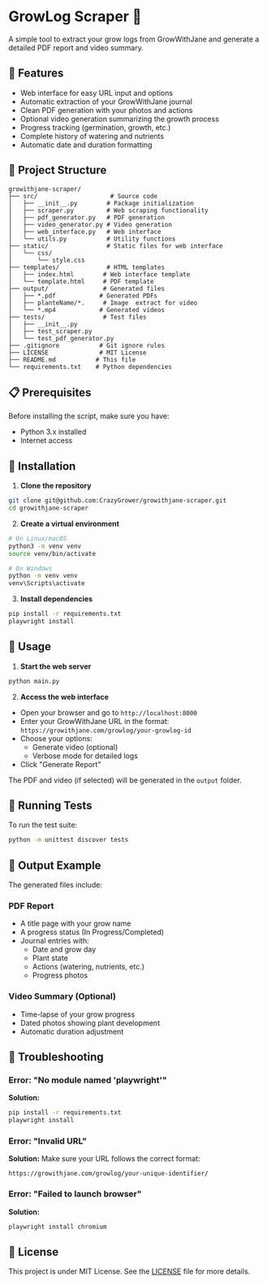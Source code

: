 # GrowLog Scraper 🌱

A simple tool to extract your grow logs from GrowWithJane and generate a detailed PDF report and video summary.

## 🚀 Features

- Web interface for easy URL input and options
- Automatic extraction of your GrowWithJane journal
- Clean PDF generation with your photos and actions
- Optional video generation summarizing the growth process
- Progress tracking (germination, growth, etc.)
- Complete history of watering and nutrients
- Automatic date and duration formatting

## 📂 Project Structure

```
growithjane-scraper/
├── src/                    # Source code
│   ├── __init__.py        # Package initialization
│   ├── scraper.py         # Web scraping functionality
│   ├── pdf_generator.py   # PDF generation
│   ├── video_generator.py # Video generation
│   ├── web_interface.py   # Web interface
│   └── utils.py           # Utility functions
├── static/                # Static files for web interface
│   └── css/              
│       └── style.css
├── templates/             # HTML templates
│   ├── index.html        # Web interface template
│   └── template.html     # PDF template
├── output/               # Generated files
│   ├── *.pdf            # Generated PDFs
│   ├── planteName/*.     # Image  extract for video
│   └── *.mp4            # Generated videos
├── tests/                # Test files
│   ├── __init__.py
│   ├── test_scraper.py
│   └── test_pdf_generator.py
├── .gitignore           # Git ignore rules
├── LICENSE              # MIT License
├── README.md           # This file
└── requirements.txt    # Python dependencies
```

## 📋 Prerequisites

Before installing the script, make sure you have:

- Python 3.x installed
- Internet access

## 💾 Installation

1. **Clone the repository**
```bash
git clone git@github.com:CrazyGrower/growithjane-scraper.git
cd growithjane-scraper
```

2. **Create a virtual environment**
```bash
# On Linux/macOS
python3 -m venv venv
source venv/bin/activate

# On Windows
python -m venv venv
venv\Scripts\activate
```

3. **Install dependencies**
```bash
pip install -r requirements.txt
playwright install
```

## 🎯 Usage

1. **Start the web server**
```bash
python main.py
```

2. **Access the web interface**
- Open your browser and go to `http://localhost:8000`
- Enter your GrowWithJane URL in the format: `https://growithjane.com/growlog/your-growlog-id`
- Choose your options:
  - Generate video (optional)
  - Verbose mode for detailed logs
- Click "Generate Report"

The PDF and video (if selected) will be generated in the `output` folder.

## 🧪 Running Tests

To run the test suite:
```bash
python -m unittest discover tests
```

## 📸 Output Example

The generated files include:

### PDF Report
- A title page with your grow name
- A progress status (In Progress/Completed)
- Journal entries with:
  - Date and grow day
  - Plant state
  - Actions (watering, nutrients, etc.)
  - Progress photos

### Video Summary (Optional)
- Time-lapse of your grow progress
- Dated photos showing plant development
- Automatic duration adjustment

## 🔧 Troubleshooting

### Error: "No module named 'playwright'"
**Solution:**
```bash
pip install -r requirements.txt
playwright install
```

### Error: "Invalid URL"
**Solution:**
Make sure your URL follows the correct format:
```
https://growithjane.com/growlog/your-unique-identifier/
```

### Error: "Failed to launch browser"
**Solution:**
```bash
playwright install chromium
```

## 📄 License

This project is under MIT License. See the [LICENSE](LICENSE) file for more details.
